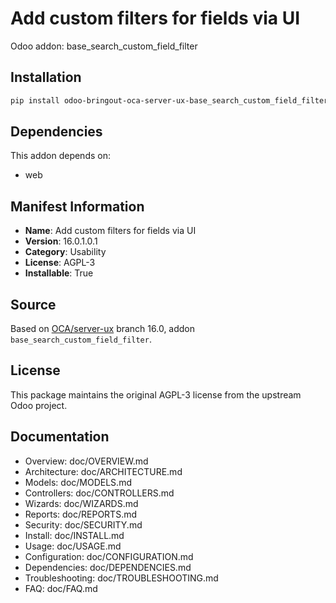 # Add custom filters for fields via UI

Odoo addon: base_search_custom_field_filter

## Installation

```bash
pip install odoo-bringout-oca-server-ux-base_search_custom_field_filter
```

## Dependencies

This addon depends on:
- web

## Manifest Information

- **Name**: Add custom filters for fields via UI
- **Version**: 16.0.1.0.1
- **Category**: Usability
- **License**: AGPL-3
- **Installable**: True

## Source

Based on [OCA/server-ux](https://github.com/OCA/server-ux) branch 16.0, addon `base_search_custom_field_filter`.

## License

This package maintains the original AGPL-3 license from the upstream Odoo project.

## Documentation

- Overview: doc/OVERVIEW.md
- Architecture: doc/ARCHITECTURE.md
- Models: doc/MODELS.md
- Controllers: doc/CONTROLLERS.md
- Wizards: doc/WIZARDS.md
- Reports: doc/REPORTS.md
- Security: doc/SECURITY.md
- Install: doc/INSTALL.md
- Usage: doc/USAGE.md
- Configuration: doc/CONFIGURATION.md
- Dependencies: doc/DEPENDENCIES.md
- Troubleshooting: doc/TROUBLESHOOTING.md
- FAQ: doc/FAQ.md
